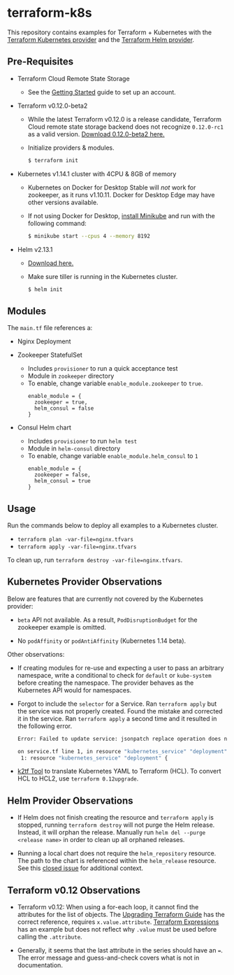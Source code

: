 # terraform-k8s

This repository contains examples for Terraform + Kubernetes with the [Terraform
Kubernetes
provider](https://www.terraform.io/docs/providers/kubernetes/index.html) and the
[Terraform Helm
provider](https://www.terraform.io/docs/providers/helm/index.html).

## Pre-Requisites

- Terraform Cloud Remote State Storage

  - See the [Getting
    Started](https://www.terraform.io/docs/enterprise/free/index.html) guide to
    set up an account.

- Terraform v0.12.0-beta2

  - While the latest Terraform v0.12.0 is a release candidate, Terraform Cloud
    remote state storage backend does not recognize `0.12.0-rc1` as a valid
    version. [Download 0.12.0-beta2 here.](https://releases.hashicorp.com/terraform/0.12.0-beta2/)

  - Initialize providers & modules.

    ```bash
    $ terraform init
    ```

- Kubernetes v1.14.1 cluster with 4CPU & 8GB of memory

  - Kubernetes on Docker for Desktop Stable will *not* work for zookeeper, as it
    runs v1.10.11. Docker for Desktop Edge may have other versions available.

  - If not using Docker for Desktop, [install
    Minikube](https://kubernetes.io/docs/tasks/tools/install-minikube/) and run
    with the following command:

    ```bash
    $ minikube start --cpus 4 --memory 8192
    ```

- Helm v2.13.1

  - [Download here.](https://github.com/helm/helm/releases)

  - Make sure tiller is running in the Kubernetes cluster.

    ```bash
    $ helm init
    ```

## Modules

The `main.tf` file references a:

- Nginx Deployment

- Zookeeper StatefulSet
  - Includes `provisioner` to run a quick acceptance test
  - Module in `zookeeper` directory
  - To enable, change variable `enable_module.zookeeper` to `true`.
    ```hcl
    enable_module = {
      zookeeper = true,
      helm_consul = false
    }
    ```

- Consul Helm chart
  - Includes `provisioner` to run `helm test`
  - Module in `helm-consul` directory
  - To enable, change variable `enable_module.helm_consul` to `1`
    ```hcl
    enable_module = {
      zookeeper = false,
      helm_consul = true
    }
    ```

## Usage

Run the commands below to deploy all examples to a Kubernetes cluster.

- `terraform plan -var-file=nginx.tfvars`
- `terraform apply -var-file=nginx.tfvars`

To clean up, run `terraform destroy -var-file=nginx.tfvars`.

## Kubernetes Provider Observations

Below are features that are currently not covered by the Kubernetes provider:

- `beta` API not available. As a result, `PodDisruptionBudget` for the zookeeper
  example is omitted.

- No `podAffinity` or `podAntiAffinity` (Kubernetes 1.14 beta).

Other observations:

- If creating modules for re-use and expecting a user to pass an arbitrary
  namespace, write a conditional to check for `default` or `kube-system` before
  creating the namespace. The provider behaves as the Kubernetes API would for
  namespaces.

- Forgot to include the `selector` for a Service. Ran `terraform apply` but the
  service was not properly created. Found the mistake and corrected it in the
  service. Ran `terraform apply` a second time and it resulted in the following
  error.

  ```bash
  Error: Failed to update service: jsonpatch replace operation does not apply: doc is missing key: /spec/selector

  on service.tf line 1, in resource "kubernetes_service" "deployment":
   1: resource "kubernetes_service" "deployment" {
  ```

- [k2tf Tool](https://github.com/sl1pm4t/k2tf) to translate Kubernetes YAML to
  Terraform (HCL). To convert HCL to HCL2, use `terraform 0.12upgrade`.

## Helm Provider Observations

- If Helm does not finish creating the resource and `terraform apply` is
  stopped, running `terraform destroy` will not purge the Helm release. Instead,
  it will orphan the release. Manually run `helm del --purge <release name>` in
  order to clean up all orphaned releases.

- Running a local chart does not require the `helm_repository` resource. The
  path to the chart is referenced within the `helm_release` resource. See this
  [closed
  issue](https://github.com/terraform-providers/terraform-provider-helm/issues/189)
  for additional context.

## Terraform v0.12 Observations

- Terraform v0.12: When using a for-each loop, it cannot find the attributes for
  the list of objects. The [Upgrading Terraform
  Guide](https://www.terraform.io/upgrade-guides/0-12.html) has the correct
  reference, requires `x.value.attribute`. [Terraform
  Expressions](https://www.terraform.io/docs/configuration/expressions.html) has
  an example but does not reflect why `.value` must be used before calling the
  `.attribute`.

- Generally, it seems that the last attribute in the series should have an `=`.
  The error message and guess-and-check covers what is not in documentation.